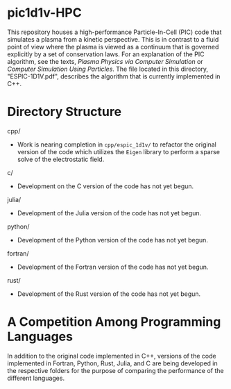# pic1d1v-HPC
This repository houses a high-performance Particle-In-Cell (PIC) code that simulates a plasma from a kinetic perspective. This is in contrast to a fluid point of view where the plasma is viewed as a continuum that is governed explicitly by a set of conservation laws. For an explanation of the PIC algorithm, see the texts, *Plasma Physics via Computer Simulation* or *Computer Simulation Using Particles*. The file located in this directory, "ESPIC-1D1V.pdf", describes the algorithm that is currently implemented in C++. 

# Directory Structure
cpp/
- Work is nearing completion in `cpp/espic_1d1v/` to refactor the original version of the code which utilizes the `Eigen` library to perform a sparse solve of the electrostatic field. 

c/
- Development on the C version of the code has not yet begun.

julia/
- Development of the Julia version of the code has not yet begun.

python/
- Development of the Python version of the code has not yet begun.

fortran/
- Development of the Fortran version of the code has not yet begun.

rust/ 
- Development of the Rust version of the code has not yet begun.

# A Competition Among Programming Languages 
In addition to the original code implemented in C++, versions of the code implemented in Fortran, Python, Rust, Julia, and C are being developed in the respective folders for the purpose of comparing the performance of the different languages. 